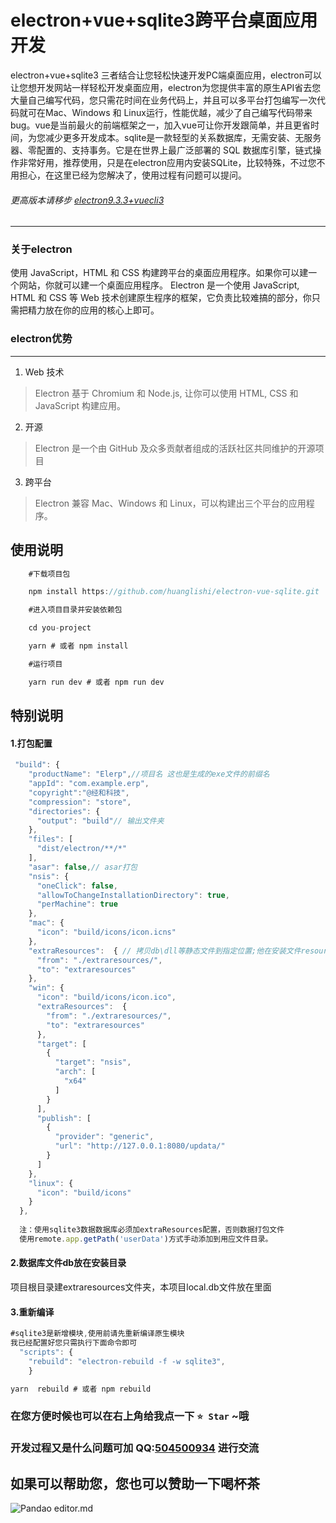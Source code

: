 # electron+vue+sqlite3跨平台桌面应用开发
  electron+vue+sqlite3 三者结合让您轻松快速开发PC端桌面应用，electron可以让您想开发网站一样轻松开发桌面应用，electron为您提供丰富的原生API省去您大量自己编写代码，您只需花时间在业务代码上，并且可以多平台打包编写一次代码就可在Mac、Windows 和 Linux运行，性能优越，减少了自己编写代码带来bug。vue是当前最火的前端框架之一，加入vue可让你开发跟简单，并且更省时间，为您减少更多开发成本。sqlite是一款轻型的关系数据库，无需安装、无服务器、零配置的、支持事务。它是在世界上最广泛部署的 SQL 数据库引擎，链式操作非常好用，推荐使用，只是在electron应用内安装SQLite，比较特殊，不过您不用担心，在这里已经为您解决了，使用过程有问题可以提问。
######  更高版本请移步 [electron9.3.3+vuecli3](https://github.com/huanglishi/electronvue "electron9.3.3+vuecli3")
----
### 关于electron
使用 JavaScript，HTML 和 CSS 构建跨平台的桌面应用程序。如果你可以建一个网站，你就可以建一个桌面应用程序。 Electron 是一个使用 JavaScript, HTML 和 CSS 等 Web 技术创建原生程序的框架，它负责比较难搞的部分，你只需把精力放在你的应用的核心上即可。

### electron优势
----
1. Web 技术
> Electron 基于 Chromium 和 Node.js, 让你可以使用 HTML, CSS 和 JavaScript 构建应用。
2. 开源
> Electron 是一个由 GitHub 及众多贡献者组成的活跃社区共同维护的开源项目
3. 跨平台
> Electron 兼容 Mac、Windows 和 Linux，可以构建出三个平台的应用程序。

## 使用说明
```javascript
	#下载项目包

	npm install https://github.com/huanglishi/electron-vue-sqlite.git

	#进入项目目录并安装依赖包

	cd you-project

	yarn # 或者 npm install

	#运行项目

	yarn run dev # 或者 npm run dev

```
## 特别说明
#### 1.打包配置
```javascript
 "build": {
    "productName": "Elerp",//项目名 这也是生成的exe文件的前缀名
    "appId": "com.example.erp",
    "copyright":"@经和科技",
    "compression": "store",
    "directories": {
      "output": "build"// 输出文件夹
    },
    "files": [
      "dist/electron/**/*"
    ],
    "asar": false,// asar打包
    "nsis": {
      "oneClick": false,  
      "allowToChangeInstallationDirectory": true, 
      "perMachine": true
    },
    "mac": {
      "icon": "build/icons/icon.icns"
    },
    "extraResources":  { // 拷贝db\dll等静态文件到指定位置;他在安装文件resources下；
      "from": "./extraresources/",
      "to": "extraresources"
    },
    "win": {
      "icon": "build/icons/icon.ico",
      "extraResources":  { 
        "from": "./extraresources/",
        "to": "extraresources"
      },
      "target": [
        {
          "target": "nsis",  
          "arch": [ 
            "x64"
          ]
        }
      ],
      "publish": [ 
        {
          "provider": "generic", 
          "url": "http://127.0.0.1:8080/updata/" 
        }
      ]
    },
    "linux": {
      "icon": "build/icons"
    }
  },
  
  注：使用sqlite3数据数据库必须加extraResources配置，否则数据打包文件
  使用remote.app.getPath('userData')方式手动添加到用应文件目录。
```
#### 2.数据库文件db放在安装目录
 项目根目录建extraresources文件夹，本项目local.db文件放在里面
#### 3.重新编译
```javascript
#sqlite3是新增模块,使用前请先重新编译原生模块
我已经配置好您只需执行下面命令即可
  "scripts": {
    "rebuild": "electron-rebuild -f -w sqlite3",
    }

yarn  rebuild # 或者 npm rebuild

```
### 在您方便时候也可以在右上角给我点一下 `⭐ Star` ~哦
###  开发过程又是什么问题可加 QQ:[504500934](https://ynjiyuan.com "504500934") 进行交流
## 如果可以帮助您，您也可以赞助一下喝杯茶



![Pandao editor.md](https://honey.ynjiyuan.com/wxpayqrcode.png "Pandao editor.md")


